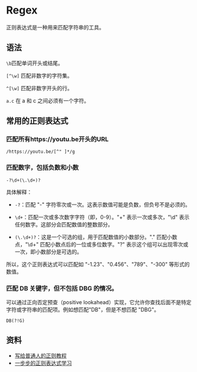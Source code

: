 # Regex

正则表达式是一种用来匹配字符串的工具。

## 语法

`\b`匹配单词开头或结尾。

`[^\w]` 匹配非数字的字符集。

`^[\w]` 匹配非数字开头的行。

`a.c` 在 a 和 c 之间必须有一个字符。

## 常用的正则表达式

### 匹配所有https://youtu.be开头的URL

```regex
/https://youtu.be/[^" ]*/g
```

### 匹配数字，包括负数和小数

```regex
-?\d+(\.\d+)?
```

具体解释：

- `-?`：匹配 "-" 字符零次或一次。这表示数值可能是负数，但负号不是必须的。

- `\d+`：匹配一次或多次数字字符（即，0-9）。"+" 表示一次或多次，"\d" 表示任何数字。这部分会匹配数值的整数部分。

- `(\.\d+)?`：这是一个可选的组，用于匹配数值的小数部分。"." 匹配小数点，"\d+" 匹配小数点后的一位或多位数字。"?" 表示这个组可以出现零次或一次，即小数部分是可选的。

所以，这个正则表达式可以匹配如 "-1.23"、"0.456"、"789"、"-300" 等形式的数值。

### 匹配 DB 关键字，但不包括 DBG 的情况。

可以通过正向否定预查（positive lookahead）实现，它允许你查找后面不是特定字符或字符串的匹配项。例如想匹配"DB"，但是不想匹配 "DBG"。

```regex
DB(?!G)
```

## 资料

- [写给普通人的正则教程](https://refrf.shreyasminocha.me/)
- [一步步的正则表达式学习](https://github.com/aykutkardas/regexlearn.com)
